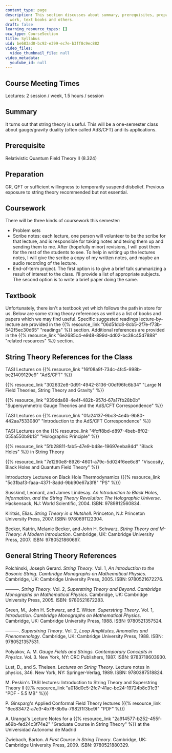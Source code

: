 ```yaml
---
content_type: page
description: This section discusses about summary, prerequisites, preparation, course
  work, text books and others.
draft: false
learning_resource_types: []
ocw_type: CourseSection
title: Syllabus
uid: be683ad0-bc92-e399-ec7e-b3ff8c9ec882
video_files:
  video_thumbnail_file: null
video_metadata:
  youtube_id: null
---
```

## Course Meeting Times

Lectures: 2 session / week, 1.5 hours / session

## Summary

It turns out that string theory is useful. This will be a one-semester class about gauge/gravity duality (often called AdS/CFT) and its applications.

## Prerequisite

Relativistic Quantum Field Theory II (8.324)

## Preparation

GR, QFT or sufficient willingness to temporarily suspend disbelief. Previous exposure to string theory recommended but not essential.

## Coursework

There will be three kinds of coursework this semester:

- Problem sets
- Scribe notes: each lecture, one person will volunteer to be the scribe for that lecture, and is responsible for taking notes and texing them up and sending them to me. After (hopefully minor) revisions, I will post them for the rest of the students to see. To help in writing up the lectures notes, I will give the scribe a copy of my written notes, and maybe an audio recording of the lecture.
- End-of-term project. The first option is to give a brief talk summarizing a result of interest to the class. I'll provide a list of appropriate subjects. The second option is to write a brief paper doing the same.

## Textbook

Unfortunately, there isn't a textbook yet which follows the path in store for us. Below are some string theory references as well as a list of books and papers which we may find useful. Specific suggested readings lecture-by-lecture are provided in the {{% resource_link "06d51dc8-8cb5-2f7e-f73b-542f5ec30d65" "readings" %}} section. Additional references are provided in the {{% resource_link "6e2685c4-e948-899d-dd02-bc38c45d7888" "related resources" %}} section.

## String Theory References for the Class

TASI Lectures on {{% resource_link "16f08a9f-734c-4fc5-998b-bc21409129e9" "AdS/CFT" %}}

{{% resource_link "302632e8-0d91-4942-8136-00df96fc6b34" "Large N Field Theories, String Theory and Gravity" %}}

{{% resource_link "939dda68-4e4f-482b-957d-67a17fb28b0b" "Supersymmetric Gauge Theories and the AdS/CFT Correspondence" %}}

TASI Lectures on {{% resource_link "0fa24137-9bc3-4e4b-9b80-442aa7533080" "Introduction to the AdS/CFT Correspondence" %}}

TASI Lectures on the {{% resource_link "4fcff8bd-d897-4beb-8f02-055a550b9b13" "Holographic Principle" %}}

{{% resource_link "5fb28811-fab5-47e9-b48e-19697eeba94d" "Black Holes" %}} in String Theory

{{% resource_link "7e1290e8-8926-4601-a79c-5d024f6ee6c8" "Viscosity, Black Holes and Quantum Field Theory" %}}

Introductory Lectures on Black Hole Thermodynamics ({{% resource_link "5c31baf3-faaa-4371-8add-9bb90e67a3f8" "PS" %}})

Susskind, Leonard, and James Lindesay. *An Introduction to Black Holes, Information, and the String Theory Revolution: The Holographic Universe*. Hackensack, NJ: World Scientific, 2004. ISBN: 9789812560834.

Kiritsis, Elias. *String Theory in a Nutshell*. Princeton, NJ: Princeton University Press, 2007. ISBN: 9780691122304.

Becker, Katrin, Melanie Becker, and John H. Schwarz. *String Theory and M-Theory: A Modern Introduction*. Cambridge, UK: Cambridge University Press, 2007. ISBN: 9780521860697.

## General String Theory References

Polchinski, Joseph Gerard. *String Theory*. Vol. 1, *An Introduction to the Bosonic String. Cambridge Monographs on Mathematical Physics*. Cambridge, UK: Cambridge University Press, 2005. ISBN: 9780521672276.

———. *String Theory*. Vol. 2, *Superstring Theory and Beyond. Cambridge Monographs on Mathematical Physics*. Cambridge, UK: Cambridge University Press, 2005. ISBN: 9780521672283.

Green, M., John H. Schwarz, and E. Witten. *Superstring Theory*. Vol. 1, *Introduction. Cambridge Monographs on Mathematical Physics*. Cambridge, UK: Cambridge University Press, 1988. ISBN: 9780521357524.

———. *Superstring Theory*. Vol. 2, *Loop Amplitutes, Anomalies and Phenomenology*. Cambridge, UK: Cambridge University Press, 1988. ISBN: 9780521357531.

Polyakov, A. M. *Gauge Fields and Strings. Contemporary Concepts in Physics*. Vol. 3. New York, NY: CRC Publishers, 1987. ISBN: 9783718603930.

Lust, D., and S. Theisen. *Lectures on String Theory*. Lecture notes in physics, 346. New York, NY: Springer-Verlag, 1989. ISBN: 9780387518824.

M. Peskin's TASI lectures: Introduction to String Theory and Superstring Theory II ({{% resource_link "a018d0c5-2fc7-41ac-bc24-19724b8c31c3" "PDF - 5.5 MB" %}})

P. Ginsparg's Applied Conformal Field Theory lectures ({{% resource_link "6ec83472-a7e3-4b78-8b9a-7982f1f3bc9f" "PDF" %}})

A. Uranga's Lecture Notes for a {{% resource_link "2a914577-b252-455f-a69b-fed24c3f74e2" "Graduate Course in String Theory" %}} at the Universidad Autonoma de Madrid

Zwiebach, Barton. *A First Course in String Theory*. Cambridge, UK: Cambridge University Press, 2009. ISBN: 9780521880329.